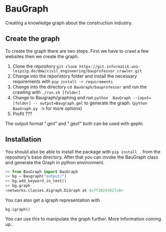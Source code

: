 # BauGraph

Creating a knowledge graph about the construction industry.


## Create the graph 
To create the graph there are two steps. First we have to crawl a few websites 
then we create the graph.


1. Clone the repository ```git clone https://git.informatik.uni-leipzig.de/dmw/civil_engineering/bauprofessor_crawler.git```
2. Change into the reporistory folder and install the necessary requirements with ```pip install -r requirements```
3. Change into the directory ```cd BauGraph/bauprofessor``` and run the crawling with ```./run.sh [folder]```
4. Change to Baugraph/graphing and run ```python  BauGraph --input=[folder] -- output=Baugraph.gml``` to generate the graph. (```python BauGraph.py -h``` for more options)
5. Profit ???

The output format ".gml" and ".gexf" both can be used with gephi.

## Installation
You should also be able to install the package with ```pip install .``` from the repository's base directory.
After that you can invoke the BauGraph class and generate the Graph in python environment.

```python
>> from BauGraph import BauGraph
>> bg = Baugraph("output/")
>> bg.add_keyword_in_text()
>> bg.graph
<networkx.classes.digraph.DiGraph at 0x7f38243927c0>
```
You can also get a igraph representation with 
```
bg.igraph()
```
You can use this to manipulate the graph further. More Information coming up..
